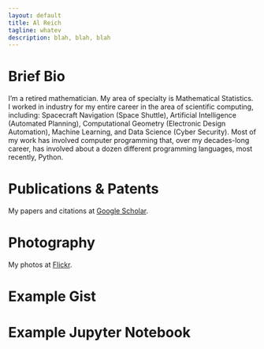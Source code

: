 ```yaml
---
layout: default
title: Al Reich
tagline: whatev
description: blah, blah, blah
---
```


# Brief Bio

I’m a retired mathematician. My area of specialty is Mathematical Statistics. I worked in industry for my entire career in the area of scientific computing, including: Spacecraft Navigation (Space Shuttle), Artificial Intelligence (Automated Planning), Computational Geometry (Electronic Design Automation), Machine Learning, and Data Science (Cyber Security). Most of my work has involved computer programming that, over my decades-long career, has involved about a dozen different programming languages, most recently, Python.

# Publications & Patents

My papers and citations at [Google Scholar](https://scholar.google.com/citations?user=N_wnSyUAAAAJ&hl=en).

# Photography

My photos at [Flickr](https://www.flickr.com/photos/alreich).

# Example Gist

<script src="https://gist.github.com/alreich/dc6a045704cfdd76bb4c.js"></script>

# Example Jupyter Notebook

